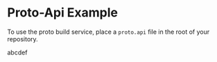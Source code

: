  # Proto-Api Example 

To use the proto build service, place a `proto.api` file in the root of your repository.

abcdef      
